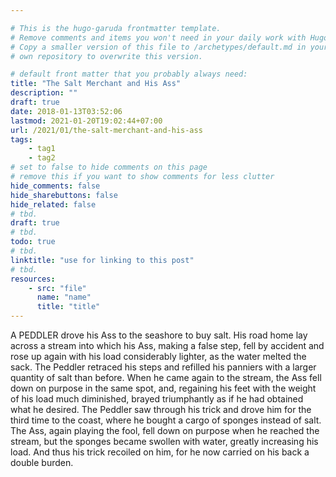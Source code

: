 ```yaml
---

# This is the hugo-garuda frontmatter template.
# Remove comments and items you won't need in your daily work with Hugo.
# Copy a smaller version of this file to /archetypes/default.md in your
# own repository to overwrite this version.

# default front matter that you probably always need:
title: "The Salt Merchant and His Ass"
description: ""
draft: true
date: 2018-01-13T03:52:06
lastmod: 2021-01-20T19:02:44+07:00
url: /2021/01/the-salt-merchant-and-his-ass
tags:
    - tag1
    - tag2
# set to false to hide comments on this page
# remove this if you want to show comments for less clutter
hide_comments: false
hide_sharebuttons: false
hide_related: false
# tbd.
draft: true
# tbd.
todo: true
# tbd.
linktitle: "use for linking to this post"
# tbd.
resources:
    - src: "file"
      name: "name"
      title: "title"
---
```

A PEDDLER drove his Ass to the seashore to buy salt. His road home lay across a stream into which his Ass, making a false step, fell by accident and rose up again with his load considerably lighter, as the water melted the sack. The Peddler retraced his steps and refilled his panniers with a larger quantity of salt than before. When he came again to the stream, the Ass fell down on purpose in the same spot, and, regaining his feet with the weight of his load much diminished, brayed triumphantly as if he had obtained what he desired. The Peddler saw through his trick and drove him for the third time to the coast, where he bought a cargo of sponges instead of salt. The Ass, again playing the fool, fell down on purpose when he reached the stream, but the sponges became swollen with water, greatly increasing his load. And thus his trick recoiled on him, for he now carried on his back a double burden.


